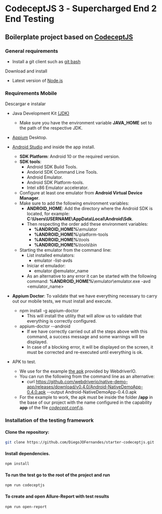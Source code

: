 <p align="center">
  
</p>

# CodeceptJS 3 ‐ Supercharged End 2 End Testing

## Boilerplate project based on [CodeceptJS](https://codecept.io/)

### General requirements

- Install a git client such as [git bash](https://git-scm.com/downloads)

Download and install

- Latest version of [Node.js](https://nodejs.org/es/download/)

### Requirements Mobile

Descargar e instalar

- Java Development Kit [(JDK)](https://www.oracle.com/java/technologies/downloads/)
  - Make sure you have the environment variable **JAVA_HOME** set to the path of the respective JDK.
- [Appium](https://appium.io/downloads/) Desktop.
- [Android Studio](https://developer.android.com/studio/index.html) and inside the app install.
  - **SDK Platform**: Android 10 or the required version.
  - **SDK tools**:
    - Android SDK Build Tools.
    - Andorid SDK Command Line Tools.
    - Android Emulator.
    - Android SDK Platform-tools.
    - Intel x86 Emulator accelerator.
  - Configure at least one emulator from **Android Virtual Device Manager**.
  - Make sure to add the following environment variables:
    - **ANDROID_HOME**: Add the directory where the Android SDK is located, for example: **C:\Users\USERNAME\AppData\Local\Android\Sdk**.
    - Then respecting the order add these environment variables:
      - **%ANDROID_HOME%**\emulator
      - **%ANDROID_HOME%**\platform-tools
      - **%ANDROID_HOME%**\tools
      - **%ANDROID_HOME%**\tools\bin
  - Starting the emulator from the command line:
    - List installed emulators:
      - emulator -list-avds
    - Iniciar el emulador:
      - emulator @emulator_name
    - As an alternative to any error it can be started with the following command: **%ANDROID_HOME%**\emulator\emulator.exe -avd <emulator_name>
- **Appium Doctor**: To validate that we have everything necessary to carry out our mobile tests, we must install and execute.

  - npm install -g appium-doctor
    - This will install the utility that will allow us to validate that everything is correctly configured.
  - appium-doctor --android
    - If we have correctly carried out all the steps above with this command, a success message and some warnings will be displayed.
    - In case of a blocking error, it will be displayed on the screen, it must be corrected and re-executed until everything is ok.

- APK to test.
  - We use for the example [the apk](https://github.com/webdriverio/native-demo-app/releases/download/v0.4.0/Android-NativeDemoApp-0.4.0.apk) provided by WebdriverIO.
  - You can run the following from the command line as an alternative:
    - curl <https://github.com/webdriverio/native-demo-app/releases/download/v0.4.0/Android-NativeDemoApp-0.4.0.apk> --output Android-NativeDemoApp-0.4.0.apk
  - For the example to work, the apk must be inside the folder **/app** in the base of our project with the name configured in the capability **app** of the file [*codecept.conf.js*](codecept.conf.js).

### Installation of the testing framework

#### **Clone the repository:**

```bash
git clone https://github.com/DiegoJOFernandes/starter-codeceptjs.git
```

#### **Install dependencies.**

```bash
npm install
```

#### **To run the test go to the root of the project and run**

```bash
npm run codeceptjs
```

#### **To create and open Allure-Report with test results**

```bash
npm run open-report
```
